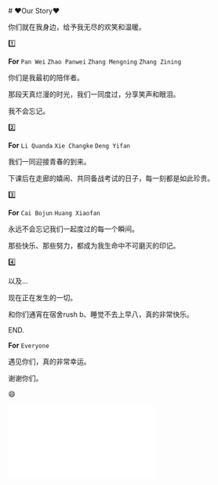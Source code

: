 
<div style={{textAlign: 'center'}}>
# ❤️Our Story❤️

你们就在我身边，给予我无尽的欢笑和温暖。

1️⃣

**For** `Pan Wei` `Zhao Panwei` `Zhang Mengning` `Zhang Zining`

你们是我最初的陪伴者。

那段天真烂漫的时光，我们一同度过，分享笑声和眼泪。

我不会忘记。



2️⃣

**For** `Li Quanda` `Xie Changke` `Deng Yifan`

我们一同迎接青春的到来。

下课后在走廊的嬉闹、共同备战考试的日子，每一刻都是如此珍贵。

3️⃣

**For** `Cai Bojun` `Huang Xiaofan` 

永远不会忘记我们一起度过的每一个瞬间。

那些快乐、那些努力，都成为我生命中不可磨灭的印记。

4️⃣

以及...

现在正在发生的一切。

和你们通宵在宿舍rush b、睡觉不去上早八，真的非常快乐。

END.

**For** `Everyone`

遇见你们，真的非常幸运。

谢谢你们。

:smile:

<iframe frameborder={"no"} border={"0"} marginwidth={"0"} marginheight={"0"} width={330} height={86} src={"https://music.163.com/outchain/player?type=2&id=2051789190&auto=1&height=66"} allow={"autoplay"}></iframe>

</div>


